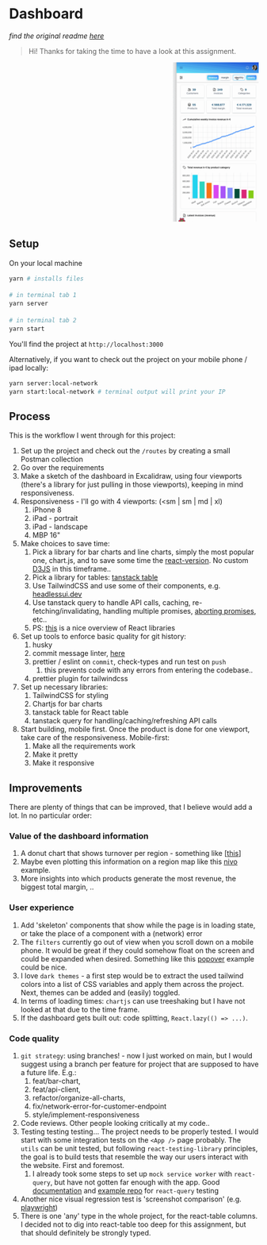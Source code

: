# Dashboard

*find the original readme [here](./ORIGINAL_README.md)*

> Hi! Thanks for taking the time to have a look at this assignment.

![demo](readme-assets/dashboard-demo.gif)


## Setup
On your local machine
```sh
yarn # installs files

# in terminal tab 1
yarn server

# in terminal tab 2
yarn start
```
You'll find the project at `http://localhost:3000`

Alternatively, if you want to check out the project on your mobile phone / ipad locally:
```sh
yarn server:local-network
yarn start:local-network # terminal output will print your IP
```
## Process

This is the workflow I went through for this project:

1. Set up the project and check out the `/routes` by creating a small Postman collection
2. Go over the requirements
3. Make a sketch of the dashboard in Excalidraw, using four viewports (there's a library for just pulling in those viewports), keeping in mind responsiveness.
4. Responsiveness - I'll go with 4 viewports: (<sm | sm | md | xl)
   1. iPhone 8 
   2. iPad - portrait
   3. iPad - landscape
   4. MBP 16"
5. Make choices to save time:
   1. Pick a library for bar charts and line charts, simply the most popular one, chart.js, and to save some time the [react-version](https://react-chartjs-2.js.org/). No custom [D3JS](https://d3js.org/) in this timeframe..
   2. Pick a library for tables: [tanstack table](https://tanstack.com/table/v8)
   3. Use TailwindCSS and use some of their components, e.g. [headlessui.dev](https://headlessui.com/react/radio-group)
   4. Use tanstack query to handle API calls, caching, re-fetching/invalidating, handling multiple promises, [aborting promises](https://developer.mozilla.org/en-US/docs/Web/API/AbortController), etc..
   5. PS: [this](https://www.robinwieruch.de/react-libraries/#react-animation-libraries) is a nice overview of React libraries
6. Set up tools to enforce basic quality for git history:
   1. husky
   2. commit message linter, [here](https://commitlint.js.org/#/guides-local-setup?id=install-commitlint)
   3. prettier / eslint on `commit`, check-types and run test on `push`
      1. this prevents code with any errors from entering the codebase..
   4. prettier plugin for tailwindcss
7. Set up necessary libraries:
   1. TailwindCSS for styling
   2. Chartjs for bar charts
   3. tanstack table for React table
   4. tanstack query for handling/caching/refreshing API calls
8. Start building, mobile first. Once the product is done for one viewport, take care of the responsiveness. Mobile-first:
   1. Make all the requirements work
   2. Make it pretty
   3. Make it responsive

## Improvements
There are plenty of things that can be improved, that I believe would add a lot. In no particular order:

### Value of the dashboard information
1. A donut chart that shows turnover per region - something like [[this](https://react-chartjs-2.js.org/examples/doughnut-chart/)]
2. Maybe even plotting this information on a region map like this [nivo](https://nivo.rocks/choropleth/) example.
3. More insights into which products generate the most revenue, the biggest total margin, ..


### User experience
1. Add 'skeleton' components that show while the page is in loading state, or take the place of a component with a (network) error
2. The `filters` currently go out of view when you scroll down on a mobile phone. It would be great if they could somehow float on the screen and could be expanded when desired. Something like this [popover](https://headlessui.com/react/popover) example could be nice.
3. I love `dark themes` - a first step would be to extract the used tailwind colors into a list of CSS variables and apply them across the project. Next, themes can be added and (easily) toggled.
4. In terms of loading times: `chartjs` can use treeshaking but I have not looked at that due to the time frame.
5. If the dashboard gets built out: code splitting, `React.lazy(() => ...)`.

### Code quality
1. `git strategy`: using branches! - now I just worked on main, but I would suggest using a branch per feature for project that are supposed to have a future life. E.g.: 
   1. feat/bar-chart, 
   2. feat/api-client, 
   3. refactor/organize-all-charts, 
   4. fix/network-error-for-customer-endpoint
   5. style/implement-responsiveness
2. Code reviews. Other people looking critically at my code..
3. Testing testing testing... The project needs to be properly tested. I would start with some integration tests on the `<App />` page probably. The `utils` can be unit tested, but following `react-testing-library` principles, the goal is to build tests that resemble the way our users interact with the website. First and foremost.
   1. I already took some steps to set up `mock service worker` with `react-query`, but have not gotten far enough with the app. Good [documentation](https://tkdodo.eu/blog/testing-react-query) and [example repo](https://github.com/TkDodo/testing-react-query/blob/main/package.json) for `react-query` testing
4. Another nice visual regression test is 'screenshot comparison' (e.g. [playwright](https://playwright.dev/docs/test-snapshots))
5. There is one 'any' type in the whole project, for the react-table columns. I decided not to dig into react-table too deep for this assignment, but that should definitely be strongly typed.